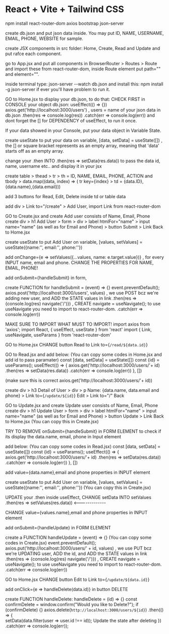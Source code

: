 # React + Vite + Tailwind CSS

npm install react-router-dom axios bootstrap json-server

create db.json and put json data inside. You may put ID, NAME, USERNAME, EMAIL, PHONE, WEBSITE for sample.

create JSX components in src folder: Home, Create, Read and Update and put rafce each component.

go to App.jsx and put all components in BrowserRouter > Routes > Route and import these from react-router-dom, inside Route element put path="" and element="".

inside terminal type: json-server --watch db.json and install this: npm install -g json-server if ever you'll have problem to run it.

GO to Home.jsx to display your db.json, to do that: CHECK FIRST in CONSOLE your object db.json:
useEffect(() => {})
axios.get('http://localhost:3000/users') , users = name of your json data in db.json
.then(res => console.log(res))
.catch(err => console.log(err))
and dont forget the [] for DEPENDENCY of useEffect, to run it once.

If your data showed in your Console, put your data object in Variable State.

create useState to put your data on variable, [data, setData] = useState([]) , the [] or square bracket represents as an empty array, meaning that 'data' starts off as an empty array.

change your .then INTO .then(res => setData(res.data)) to pass the data id, name, username etc.. and display it in your jsx

create table > thead > tr > th = ID, NAME, EMAIL, PHONE, ACTION and
tbody > data.map((data, index) => ( tr key={index} > td = {data.ID},{data.name},{data.email}))

add 3 buttons for Read, Edit, Delete inside td or table data

add div > Link to="/create" > Add User, import Link from react-router-dom

GO to Create.jsx and create Add user consists of Name, Email, Phone
create div > h1 Add User > form > div > label htmlFor="name" > input name="name" (as well as for Email and Phone) > button Submit > Link Back to Home.jsx

create useState to put Add User on variable, [values, setValues] = useState({name:'', email:'', phone:''})

add onChange={e => setValues({...values, name: e.target.value})} , for every INPUT name, email and phone. CHANGE THE PROPERTIES FOR NAME, EMAIL, PHONE!

add onSubmit={handleSubmit} in form,

create FUNCTION for handleSubmit = (event) => {}
event.preventDefault();
axios.post('http://localhost:3000/users', values) , we use POST bcz we're adding new user, and ADD the STATE values in link
.then(res => {console.log(res) navigate('/')}) , CREATE navigate = useNavigate(); to use useNavigate you need to import to react-router-dom.
.catch(err => console.log(err))

MAKE SURE TO IMPORT WHAT MUST TO IMPORT!
import axios from 'axios';
import React, { useEffect, useState } from 'react'
import { Link, useNavigate, useParams } from 'react-router-dom'

GO to Home.jsx CHANGE button Read to Link to={`/read/${data.id}`}

GO to Read.jsx and add below: (You can copy some codes in Home.jsx and add id to pass paramater)
const [data, setData] = useState([])
const {id} = useParams();
useEffect(() => {
axios.get('http://localhost:3000/users/'+ id)
.then(res => setData(res.data))
.catch(err => console.log(err))
}, [])

(make sure this is correct axios.get('http://localhost:3000/users/'+ id))

create div > h3 Detail of User > div > p Name: {data.name, data.email and phone} > Link to={`/update/${id}`} Edit > Link to="/" Back

GO to Update.jsx and create Update user consists of Name, Email, Phone
create div > h1 Update User > form > div > label htmlFor="name" > input name="name" (as well as for Email and Phone) > button Update > Link Back to Home.jsx (You can copy this in Create.jsx)

TRY TO REMOVE onSubmit={handleSubmit} in FORM ELEMENT to check if its display the data.name, email, phone in Input element

add below: (You can copy some codes in Read.jsx)
const [data, setData] = useState([])
const {id} = useParams();
useEffect(() => {
axios.get('http://localhost:3000/users/'+ id)
.then(res => setData(res.data))
.catch(err => console.log(err))
}, [])

add value={data.name},email and phone properties in INPUT element

create useState to put Add User on variable, [values, setValues] = useState({name:'', email:'', phone:''}) (You can copy this in Create.jsx)

UPDATE your .then inside useEffect, CHANGE setData INTO setValues
.then(res => setValues(res.data)) <-------------

CHANGE value={values.name},email and phone properties in INPUT element

add onSubmit={handleUpdate} in FORM ELEMENT

create a FUNCTION handleUpdate = (event) => {} (You can copy some codes in Create.jsx)
event.preventDefault();
axios.put('http://localhost:3000/users/' + id, values) , we use PUT bcz we're UPDATING user, ADD the id, and ADD the STATE values in link
.then(res => {console.log(res) navigate('/')}) , CREATE navigate = useNavigate(); to use useNavigate you need to import to react-router-dom.
.catch(err => console.log(err))

GO to Home.jsx CHANGE button Edit to Link to={`/update/${data.id}`}

add onClick={e => handleDelete(data.id)} in button DELETE

create FUNCTION handleDelete:
handleDelete = (id) => {}
const confirmDelete = window.confirm("Would you like to Delete?");
if (confirmDelete) {}
axios.delete(`http://localhost:3000/users/${id}`)
.then(() => {  
setData(data.filter(user => user.id !== id)); Update the state after deleting
})
.catch(err => console.log(err));
